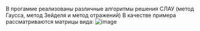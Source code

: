 В прогамме реализованы различные алгоритмы решения СЛАУ (метод Гаусса, метод Зейделя и метод отражений)
В качестве примера рассматриваются матрицы вида:
![image](https://github.com/Livy321/algorithms/assets/108001103/fc988517-34d9-43cf-af7e-f2c800e188e3)
